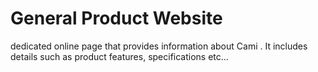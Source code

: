 # General Product Website

dedicated online page that provides information about Cami . It includes details such as product features, specifications etc... 
